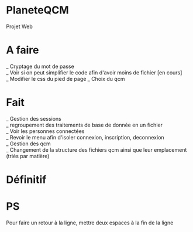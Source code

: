 PlaneteQCM
==========

Projet Web


A faire
=======
_ Cryptage du mot de passe  
_ Voir si on peut simplifier le code afin d'avoir moins de fichier [en cours]  
_ Modifier le css du pied de page 
_ Choix du qcm  




Fait
====
_ Gestion des sessions  
_ regroupement des traitements de base de donnée en un fichier  
_ Voir les personnes connectées  
_ Revoir le menu afin d'isoler connexion, inscription, deconnexion  
_ Gestion des qcm  
_ Changement de la structure des fichiers qcm ainsi que leur emplacement (triés par matière)  

  
  
  
  
Définitif
=========





PS
==
Pour faire un retour à la ligne, mettre deux espaces à la fin de la ligne

